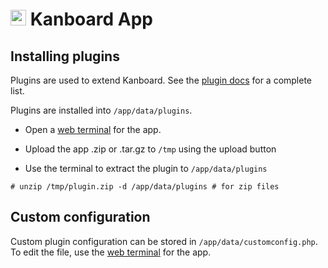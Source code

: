 # <img src="/documentation/img/kanboard-logo.png" width="25px"> Kanboard App

## Installing plugins

Plugins are used to extend Kanboard. See the [plugin docs](http://kanboard.net/plugins)
for a complete list.

Plugins are installed into `/app/data/plugins`.

* Open a [web terminal](apps/#web-terminal) for the app.

* Upload the app .zip or .tar.gz to `/tmp` using the upload button

* Use the terminal to extract the plugin to `/app/data/plugins`

```
# unzip /tmp/plugin.zip -d /app/data/plugins # for zip files
```

## Custom configuration

Custom plugin configuration can be stored in `/app/data/customconfig.php`. To edit
the file, use the [web terminal](apps/#web-terminal) for the app.

